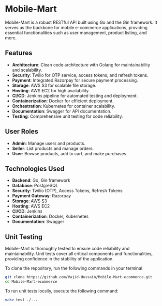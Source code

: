 
# Mobile-Mart

Mobile-Mart is a robust RESTful API built using Go and the Gin framework. It serves as the backbone for mobile e-commerce applications, providing essential functionalities such as user management, product listing, and more.

## Features

- **Architecture**: Clean code architecture with Golang for maintainability and scalability.
- **Security**: Twilio for OTP service, access tokens, and refresh tokens.
- **Payment**: Integrated Razorpay for secure payment processing.
- **Storage**: AWS S3 for scalable file storage.
- **Hosting**: AWS EC2 for high availability.
- **CI/CD**: Jenkins pipeline for automated testing and deployment.
- **Containerization**: Docker for efficient deployment.
- **Orchestration**: Kubernetes for container scalability.
- **Documentation**: Swagger for API documentation.
- **Testing**: Comprehensive unit testing for code reliability.

## User Roles

- **Admin**: Manage users and products.
- **Seller**: List products and manage orders.
- **User**: Browse products, add to cart, and make purchases.

## Technologies Used

- **Backend**: Go, Gin framework
- **Database**: PostgreSQL
- **Security**: Twilio (OTP), Access Tokens, Refresh Tokens
- **Payment Gateway**: Razorpay
- **Storage**: AWS S3
- **Hosting**: AWS EC2
- **CI/CD**: Jenkins
- **Containerization**: Docker, Kubernetes
- **Documentation**: Swagger

## Unit Testing

Mobile-Mart is thoroughly tested to ensure code reliability and maintainability. Unit tests cover all critical components and functionalities, providing confidence in the stability of the application.


To clone the repository, run the following commands in your terminal:

```bash
git clone https://github.com/Vajid-Hussain/Mobile-Mart-ecommerce.git
cd Mobile-Mart-ecommerce
```

To run unit tests locally, execute the following command:

```bash
make test ./...
```
